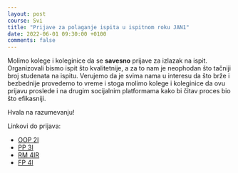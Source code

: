 ```yaml
---
layout: post
course: Svi
title: "Prijave za polaganje ispita u ispitnom roku JAN1"
date: 2022-06-01 09:30:00 +0100
comments: false
---
```


Molimo kolege i koleginice da se **savesno** prijave za izlazak na ispit. 
Organizovali bismo ispit što kvalitetnije, a za to nam je neophodan što 
tačniji broj studenata na ispitu. Verujemo da je svima nama u interesu da 
što brže i bezbednije provedemo to vreme i stoga molimo kolege i koleginice 
da ovu prijavu proslede i na drugim socijalnim platformama kako bi čitav 
proces bio što efikasniji.

Hvala na razumevanju!

Linkovi do prijava:
 - [OOP 2I](https://forms.gle/KMzqsS5Mq9uGPJ9j7)
 - [PP 3I](https://forms.gle/NQjv1RhEbAnVpA6s7)
 - [RM 4IR](https://forms.gle/TvT2QPPazpKkjsTt9)
 - [FP 4I](https://forms.gle/zE9BE4cqdgXJJbdr5)
